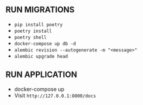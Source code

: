 ## RUN MIGRATIONS
- `pip install poetry`
- `poetry install`
- `poetry shell`
- `docker-compose up db -d`
- `alembic revision --autogenerate -m "<message>"`
- `alembic upgrade head`

## RUN APPLICATION

- docker-compose up
- Visit `http://127.0.0.1:8000/docs`

